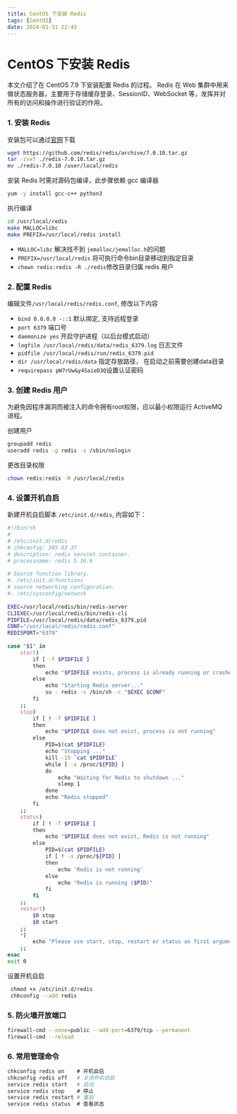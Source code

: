 ```yaml
---
title: CentOS 下安装 Redis
tags: [CentOS]
date: 2024-01-31 22:43
---
```

# CentOS 下安装 Redis
本文介绍了在 CentOS 7.9 下安装配置 Redis 的过程。
Redis 在 Web 集群中用来做状态服务器，主要用于存储缓存登录、SessionID、WebSocket 等，发挥并对所有的访问和操作进行验证的作用。

### 1. 安装 Redis
安装包可以通过[官网](http://download.redis.io/releases/)下载
```bash 
wget https://github.com/redis/redis/archive/7.0.10.tar.gz  
tar -zvxf ./redis-7.0.10.tar.gz  
mv ./redis-7.0.10 /user/local/redis
```
安装 Redis 时需对源码包编译，此步骤依赖 gcc 编译器
```bash
yum -y install gcc-c++ python3
```
执行编译
```bash
cd /usr/local/redis  
make MALLOC=libc  
make PREFIX=/usr/local/redis install
```
- `MALLOC=libc` 解决找不到 `jemalloc/jemalloc.h`的问题
- `PREFIX=/usr/local/redis` 将可执行命令bin目录移动到指定目录
- `chown redis:redis -R ./redis`修改目录归属 redis 用户

### 2. 配置 Redis

编辑文件`/usr/local/redis/redis.conf`, 修改以下内容
- `bind 0.0.0.0 -::1` 默认绑定, 支持远程登录
- `port 6379` 端口号
- `daemonize yes` 开启守护进程（以后台模式启动）
- `logfile /usr/local/redis/data/redis_6379.log` 日志文件
- `pidfile /usr/local/redis/run/redis_6379.pid`
- `dir /usr/local/redis/data` 指定存放路径， 在启动之前需要创建data目录
- `requirepass pW7rUw&y4SaieD3Q`设置认证密码
    

### 3. 创建 Redis 用户

为避免因程序漏洞而被注入的命令拥有root权限，应以最小权限运行 ActiveMQ 进程。

创建用户
```bash
groupadd redis  
useradd redis -g redis -s /sbin/nologin
```
更改目录权限
```bash
chown redis:redis -R /usr/local/redis
```
### 4. 设置开机自启

新建开机自启脚本 `/etc/init.d/redis`, 内容如下：
```bash
#!/bin/sh  
#  
# /etc/init.d/redis  
# chkconfig: 345 63 37  
# description: redis servlet container.  
# processname: redis 5.16.6  
   
# Source function library.  
#. /etc/init.d/functions  
# source networking configuration.  
#. /etc/sysconfig/network  
​  
EXEC=/usr/local/redis/bin/redis-server  
CLIEXEC=/usr/local/redis/bin/redis-cli  
PIDFILE=/usr/local/redis/data/redis_6379.pid  
CONF="/usr/local/redis/redis.conf"  
REDISPORT="6379"  
​  
case "$1" in  
    start)  
        if [ -f $PIDFILE ]  
        then  
            echo "$PIDFILE exists, process is already running or crashed"  
        else  
            echo "Starting Redis server..."  
            su - redis -s /bin/sh -c "$EXEC $CONF"  
        fi  
    ;;  
    stop)  
        if [ ! -f $PIDFILE ]  
        then  
            echo "$PIDFILE does not exist, process is not running"  
        else  
            PID=$(cat $PIDFILE)  
            echo "Stopping ..."  
            kill -15 `cat $PIDFILE`  
            while [ -x /proc/${PID} ]  
            do  
                echo "Waiting for Redis to shutdown ..."  
                sleep 1  
            done  
            echo "Redis stopped"  
        fi  
    ;;  
    status)  
        if [ ! -f $PIDFILE ]  
        then  
            echo "$PIDFILE does not exist, Redis is not running"  
        else  
            PID=$(cat $PIDFILE)  
            if [ ! -x /proc/${PID} ]  
            then  
                echo 'Redis is not running'  
            else  
                echo "Redis is running ($PID)"  
            fi  
        fi  
    ;;  
    restart)  
        $0 stop  
        $0 start  
    ;;  
    *)  
        echo "Please use start, stop, restart or status as first argument"  
    ;;  
esac  
exit 0
```
设置开机自启
```bash
 chmod +x /etc/init.d/redis  
 chkconfig --add redis
```
### 5. 防火墙开放端口
```bash
firewall-cmd --zone=public --add-port=6379/tcp --permanent  
firewall-cmd --reload
```
### 6. 常用管理命令
```bash
chkconfig redis on    # 开机自启  
chkconfig redis off   # 关闭开机自启  
service redis start   # 启动  
service redis stop    # 停止  
service redis restart # 重启  
service redis status  # 查看状态
```